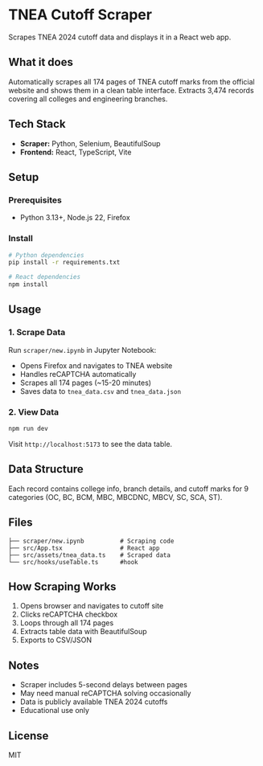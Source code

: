 # TNEA Cutoff Scraper

Scrapes TNEA 2024 cutoff data and displays it in a React web app.

## What it does

Automatically scrapes all 174 pages of TNEA cutoff marks from the official website and shows them in a clean table interface. Extracts 3,474 records covering all colleges and engineering branches.

## Tech Stack

- **Scraper:** Python, Selenium, BeautifulSoup
- **Frontend:** React, TypeScript, Vite

## Setup

### Prerequisites

- Python 3.13+, Node.js 22, Firefox

### Install

```bash
# Python dependencies
pip install -r requirements.txt

# React dependencies
npm install


```

## Usage

### 1. Scrape Data

Run `scraper/new.ipynb` in Jupyter Notebook:

- Opens Firefox and navigates to TNEA website
- Handles reCAPTCHA automatically
- Scrapes all 174 pages (~15-20 minutes)
- Saves data to `tnea_data.csv` and `tnea_data.json`

### 2. View Data

```bash
npm run dev
```

Visit `http://localhost:5173` to see the data table.

## Data Structure

Each record contains college info, branch details, and cutoff marks for 9 categories (OC, BC, BCM, MBC, MBCDNC, MBCV, SC, SCA, ST).

## Files

```
├── scraper/new.ipynb          # Scraping code
├── src/App.tsx                # React app
├── src/assets/tnea_data.ts    # Scraped data
└── src/hooks/useTable.ts      #hook
```

## How Scraping Works

1. Opens browser and navigates to cutoff site
2. Clicks reCAPTCHA checkbox
3. Loops through all 174 pages
4. Extracts table data with BeautifulSoup
5. Exports to CSV/JSON

## Notes

- Scraper includes 5-second delays between pages
- May need manual reCAPTCHA solving occasionally
- Data is publicly available TNEA 2024 cutoffs
- Educational use only

## License

MIT
